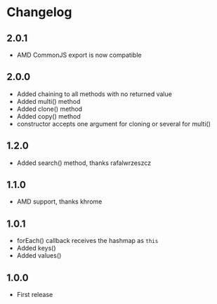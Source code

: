 # Changelog

## 2.0.1
- AMD CommonJS export is now compatible

## 2.0.0
- Added chaining to all methods with no returned value
- Added multi() method
- Added clone() method
- Added copy() method
- constructor accepts one argument for cloning or several for multi()

## 1.2.0
- Added search() method, thanks rafalwrzeszcz

## 1.1.0
- AMD support, thanks khrome

## 1.0.1
- forEach() callback receives the hashmap as `this`
- Added keys()
- Added values()

## 1.0.0
- First release